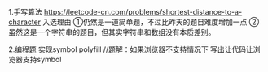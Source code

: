 1.手写算法
https://leetcode-cn.com/problems/shortest-distance-to-a-character
⼊选理由
①仍然是⼀道简单题，不过⽐昨天的题⽬难度增加⼀点
②虽然这是⼀个字符串的题⽬，但其实字符串和数组没有本质差别。

2.编程题
实现symbol polyfill
//题解：如果浏览器不支持情况下 写出让代码让浏览器支持symbol